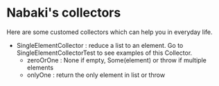 # Nabaki's collectors

Here are some customed collectors which can help you in everyday life.

* SingleElementCollector : reduce a list to an element. Go to SingleElementCollectorTest to see examples of this Collector.
    * zeroOrOne : None if empty, Some(element) or throw if multiple elements
    * onlyOne : return the only element in list or throw